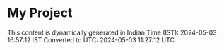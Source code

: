 # My Project

This content is dynamically generated in Indian Time (IST): 2024-05-03 16:57:12 IST
Converted to UTC: 2024-05-03 11:27:12 UTC
